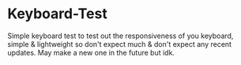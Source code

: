 # Keyboard-Test

Simple keyboard test to test out the responsiveness of you keyboard, simple & lightweight so don't expect much & don't expect any recent updates.
May make a new one in the future but idk.
